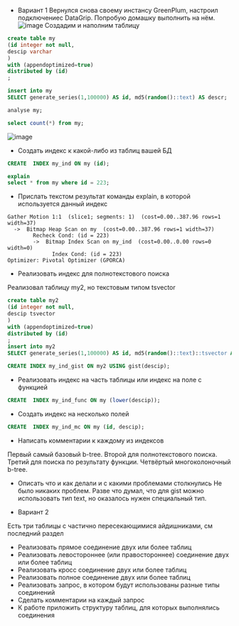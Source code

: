  - Вариант 1
Вернулся снова своему инстансу GreenPlum, настроил подключениес DataGrip. Попробую домашку выполнить на нём.
![image](https://user-images.githubusercontent.com/16693077/168903455-ac8226ae-c07a-413d-9853-1c91111397a9.png)
Создадим и наполним таблицу
``` sql
create table my
(id integer not null,
descip varchar
)
with (appendoptimized=true)
distributed by (id)
;

insert into my
SELECT generate_series(1,100000) AS id, md5(random()::text) AS descr;

analyse my;

select count(*) from my;
```
![image](https://user-images.githubusercontent.com/16693077/168904701-5e9d0eef-d008-4561-8d38-47bbc38d386f.png)

 - Создать индекс к какой-либо из таблиц вашей БД
``` sql
CREATE  INDEX my_ind ON my (id);

explain
select * from my where id = 223;
```
 - Прислать текстом результат команды explain, в которой используется данный индекс
``` console
Gather Motion 1:1  (slice1; segments: 1)  (cost=0.00..387.96 rows=1 width=37)
  ->  Bitmap Heap Scan on my  (cost=0.00..387.96 rows=1 width=37)
        Recheck Cond: (id = 223)
        ->  Bitmap Index Scan on my_ind  (cost=0.00..0.00 rows=0 width=0)
              Index Cond: (id = 223)
Optimizer: Pivotal Optimizer (GPORCA)
```
 - Реализовать индекс для полнотекстового поиска

Реализовал таблицу my2, но текстовым типом tsvector
``` sql
create table my2
(id integer not null,
descip tsvector
)
with (appendoptimized=true)
distributed by (id)
;
insert into my2
SELECT generate_series(1,100000) AS id, md5(random()::text)::tsvector AS descr;

CREATE INDEX my_ind_gist ON my2 USING gist(descip);
```
 - Реализовать индекс на часть таблицы или индекс на поле с функцией
``` sql
CREATE  INDEX my_ind_func ON my (lower(descip));
```
 - Создать индекс на несколько полей
``` sql
CREATE  INDEX my_ind_mc ON my (id, descip);
```
 - Написать комментарии к каждому из индексов

Первый самый базовый b-tree. Второй для полнотекстового поиска. Третий для поиска по результату функции. Четвёртый многоколоночный b-tree.
 - Описать что и как делали и с какими проблемами столкнулись 
Не было никаких проблем. Разве что думал, что для gist можно использовать тип text, но оказалось нужен специальный тип.



 - Вариант 2

Есть три таблицы с частично пересекающимися айдишниками, см последний раздел
 - Реализовать прямое соединение двух или более таблиц
 - Реализовать левостороннее (или правостороннее) соединение двух или более таблиц
 - Реализовать кросс соединение двух или более таблиц
 - Реализовать полное соединение двух или более таблиц
 - Реализовать запрос, в котором будут использованы разные типы соединений
 - Сделать комментарии на каждый запрос
 - К работе приложить структуру таблиц, для которых выполнялись соединения
